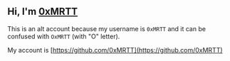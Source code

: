 ## Hi, I'm [0xMRTT](https://github.com/0xMRTT)

This is an alt account because my username is `0xMRTT` and it can be confused with `OxMRTT` (with "O" letter).

My account is [https://github.com/0xMRTT](https://github.com/0xMRTT)
